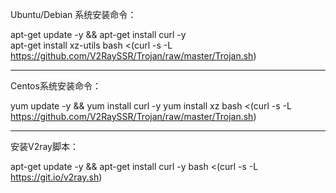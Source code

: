Ubuntu/Debian 系统安装命令：

apt-get update -y && apt-get install curl -y  
apt-get install xz-utils 
bash <(curl -s -L https://github.com/V2RaySSR/Trojan/raw/master/Trojan.sh)

---------------------------------------
Centos系统安装命令：

yum update -y && yum install curl -y 
yum install xz
bash <(curl -s -L https://github.com/V2RaySSR/Trojan/raw/master/Trojan.sh)

----------------------------------------
安装V2ray脚本：

apt-get update -y && apt-get install curl -y
bash <(curl -s -L https://git.io/v2ray.sh)


